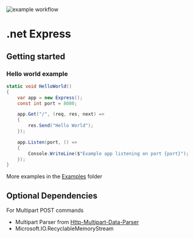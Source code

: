 ![example workflow](https://github.com/pynch-tv/dotNetExpress/actions/workflows/dotnet.yml/badge.svg)
# .net Express

## Getting started

### Hello world example

```cs
static void HelloWorld()
{
    var app = new Express();
    const int port = 8080;

    app.Get("/", (req, res, next) =>
    {
        res.Send("Hello World");
    });

    app.Listen(port, () =>
    {
        Console.WriteLine($"Example app listening on port {port}");
    });
}
```
More examples in the [Examples](https://github.com/pynch-tv/dotNetExpress/tree/main/examples) folder

## Optional Dependencies

For Multipart POST commands

- Multipart Parser from [Http-Multipart-Data-Parser](https://github.com/Http-Multipart-Data-Parser/Http-Multipart-Data-Parser)
- Microsoft.IO.RecyclableMemoryStream
